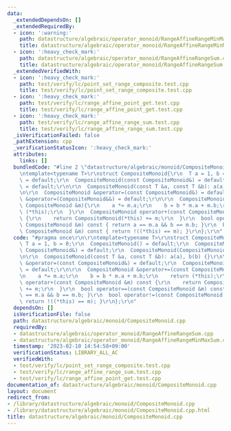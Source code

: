 ```yaml
---
data:
  _extendedDependsOn: []
  _extendedRequiredBy:
  - icon: ':warning:'
    path: datastructure/algebraic/operator_monoid/RangeAffineRangeMinMaxSum.cpp
    title: datastructure/algebraic/operator_monoid/RangeAffineRangeMinMaxSum.cpp
  - icon: ':heavy_check_mark:'
    path: datastructure/algebraic/operator_monoid/RangeAffineRangeSum.cpp
    title: datastructure/algebraic/operator_monoid/RangeAffineRangeSum.cpp
  _extendedVerifiedWith:
  - icon: ':heavy_check_mark:'
    path: test/verify/lc/point_set_range_composite.test.cpp
    title: test/verify/lc/point_set_range_composite.test.cpp
  - icon: ':heavy_check_mark:'
    path: test/verify/lc/range_affine_point_get.test.cpp
    title: test/verify/lc/range_affine_point_get.test.cpp
  - icon: ':heavy_check_mark:'
    path: test/verify/lc/range_affine_range_sum.test.cpp
    title: test/verify/lc/range_affine_range_sum.test.cpp
  _isVerificationFailed: false
  _pathExtension: cpp
  _verificationStatusIcon: ':heavy_check_mark:'
  attributes:
    links: []
  bundledCode: "#line 2 \"datastructure/algebraic/monoid/CompositeMonoid.cpp\"\n\r\
    \ntemplate<typename T>\r\nstruct CompositeMonoid{\r\n  T a = 1, b = 0;\r\n  CompositeMonoid()\
    \ = default;\r\n  CompositeMonoid(const CompositeMonoid&) = default;\r\n  CompositeMonoid(CompositeMonoid&&)\
    \ = default;\r\n\r\n  CompositeMonoid(const T &a, const T &b): a(a), b(b) {}\r\
    \n\r\n  CompositeMonoid &operator=(const CompositeMonoid&) = default;\r\n  CompositeMonoid\
    \ &operator=(CompositeMonoid&&) = default;\r\n\r\n  CompositeMonoid &operator+=(const\
    \ CompositeMonoid &m){\r\n    a *= m.a;\r\n    b = b * m.a + m.b;\r\n    return\
    \ (*this);\r\n  }\r\n  CompositeMonoid operator+(const CompositeMonoid &m) const\
    \ {\r\n    return CompositeMonoid(*this) += m;\r\n  }\r\n  bool operator==(const\
    \ CompositeMonoid &m) const { return a == m.a && b == m.b; }\r\n  bool operator!=(const\
    \ CompositeMonoid &m) const { return !((*this) == m); }\r\n};\r\n"
  code: "#pragma once\r\n\r\ntemplate<typename T>\r\nstruct CompositeMonoid{\r\n \
    \ T a = 1, b = 0;\r\n  CompositeMonoid() = default;\r\n  CompositeMonoid(const\
    \ CompositeMonoid&) = default;\r\n  CompositeMonoid(CompositeMonoid&&) = default;\r\
    \n\r\n  CompositeMonoid(const T &a, const T &b): a(a), b(b) {}\r\n\r\n  CompositeMonoid\
    \ &operator=(const CompositeMonoid&) = default;\r\n  CompositeMonoid &operator=(CompositeMonoid&&)\
    \ = default;\r\n\r\n  CompositeMonoid &operator+=(const CompositeMonoid &m){\r\
    \n    a *= m.a;\r\n    b = b * m.a + m.b;\r\n    return (*this);\r\n  }\r\n  CompositeMonoid\
    \ operator+(const CompositeMonoid &m) const {\r\n    return CompositeMonoid(*this)\
    \ += m;\r\n  }\r\n  bool operator==(const CompositeMonoid &m) const { return a\
    \ == m.a && b == m.b; }\r\n  bool operator!=(const CompositeMonoid &m) const {\
    \ return !((*this) == m); }\r\n};\r\n"
  dependsOn: []
  isVerificationFile: false
  path: datastructure/algebraic/monoid/CompositeMonoid.cpp
  requiredBy:
  - datastructure/algebraic/operator_monoid/RangeAffineRangeSum.cpp
  - datastructure/algebraic/operator_monoid/RangeAffineRangeMinMaxSum.cpp
  timestamp: '2023-02-10 14:54:58+09:00'
  verificationStatus: LIBRARY_ALL_AC
  verifiedWith:
  - test/verify/lc/point_set_range_composite.test.cpp
  - test/verify/lc/range_affine_range_sum.test.cpp
  - test/verify/lc/range_affine_point_get.test.cpp
documentation_of: datastructure/algebraic/monoid/CompositeMonoid.cpp
layout: document
redirect_from:
- /library/datastructure/algebraic/monoid/CompositeMonoid.cpp
- /library/datastructure/algebraic/monoid/CompositeMonoid.cpp.html
title: datastructure/algebraic/monoid/CompositeMonoid.cpp
---
```

